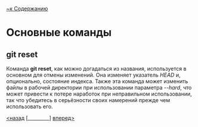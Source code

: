 [~к Содержанию](./readme.md)

# Основные команды

## **git reset**

Команда **git reset**, как можно догадаться из названия, используется в основном для отмены изменений. Она изменяет указатель *HEAD* и, опционально, состояние индекса. Также эта команда может изменить файлы в рабочей директории при использовании параметра *--hard*, что может привести к потере наработок при неправильном использовании, так что убедитесь в серьёзности своих намерений прежде чем использовать его.

[<назад](./commit.md) [_________]        [вперед>](./rm.md)